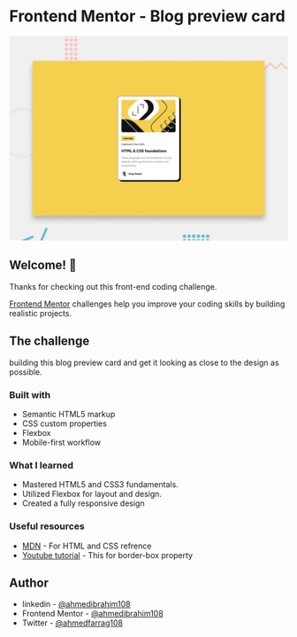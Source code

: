 # Frontend Mentor - Blog preview card

![Design preview for the Blog preview card coding challenge](./preview.jpg)

## Welcome! 👋

Thanks for checking out this front-end coding challenge.

[Frontend Mentor](https://www.frontendmentor.io) challenges help you improve your coding skills by building realistic projects.


## The challenge

 building  this blog preview card and get it looking as close to the design as possible.




### Built with

- Semantic HTML5 markup
- CSS custom properties
- Flexbox
- Mobile-first workflow

### What I learned

- Mastered HTML5 and CSS3 fundamentals.
- Utilized Flexbox for layout and design.
- Created a fully responsive design

### Useful resources

- [MDN](https://developer.mozilla.org/en-US/) - For HTML and CSS refrence
- [Youtube tutorial](https://youtu.be/sXvFcWzjkG8?si=gALsR-5xMmhb0h2X) - This for border-box property

## Author

- linkedin - [@ahmedibrahim108](https://www.your-site.com)
- Frontend Mentor - [@ahmedibrahim108](https://www.frontendmentor.io/profile/ahmedibrahim108)
- Twitter - [@ahmedfarrag108](https://x.com/Ahmedfarrag108)

